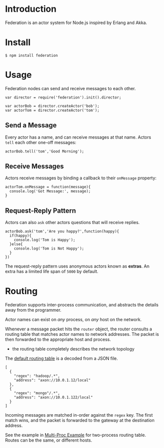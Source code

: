 # Introduction

Federation is an actor system for Node.js inspired by Erlang and Akka.

# Install

    $ npm install federation

# Usage

Federation nodes can send and receive messages to each other.

    var director = require('federation').init().director;
    
    var actorBob = director.createActor('bob');
    var actorTom = director.createActor('tom');

## Send a Message

Every actor has a name, and can receive messages at that name.
Actors `tell` each other one-off messages:

    actorBob.tell('tom','Good Morning');

## Receive Messages

Actors receive messages by binding a callback to their `onMessage` property:

    actorTom.onMessage = function(message){
      console.log('Got Message:', message);
    }

## Request-Reply Pattern

Actors can also `ask` other actors questions that will receive replies.

    actorBob.ask('tom','Are you happy?',function(happy){
      if(happy){
        console.log('Tom is Happy');
      }else{
        console.log('Tom is Not Happy');
      }
    })

The request-reply pattern uses anonymous actors known as **extras**.
An extra has a limited life span of `5000` by default.

# Routing

Federation supports inter-process communication,
and abstracts the details away from the programmer.

Actor names can exist on _any_ process, on _any_ host on the network.

Whenever a message packet hits the `router` object,
the router consults a routing table that matches actor names to network addresses.
The packet is then forwarded to the appropriate host and process.

- the routing table completely describes the network topology

The [default routing table](https://github.com/jacobgroundwater/federation/blob/master/routes.json) is a decoded from a JSON file.

```
[
  {
    "regex": "hadoop/.*",
    "address": "axon://10.0.1.12/local"
  },
  {
    "regex": "mongo"/.*",
    "address": "axon://10.0.1.122/local"
  }
]
```

Incoming messages are matched in-order against the `regex` key.
The first match wins, and the packet is forwarded to the gateway at the destination address.

See the example in [Multi-Proc Example](https://github.com/jacobgroundwater/federation/tree/master/examples/multi-proc) for two-process routing table.
Routes can be the same, or different hosts.

